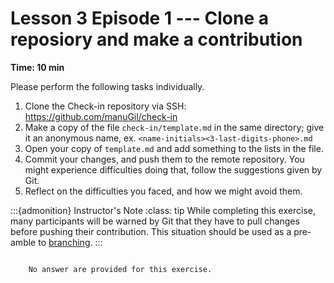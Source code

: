 
# Lesson 3 Episode 1 --- Clone a reposiory and make a contribution 

**Time: 10 min**

Please perform the following tasks individually.

1. Clone the Check-in repository via SSH: https://github.com/manuGil/check-in
1. Make a copy of the file `check-in/template.md` in the same directory; give it an anonymous name, ex. `<name-initials><3-last-digits-phone>.md`
1. Open your copy of `template.md` and add something to the lists in the file.
1. Commit your changes, and push them to the remote repository. You might experience difficulties doing that, follow the suggestions given by Git.
1. Reflect on the difficulties you faced, and how we might avoid them.

:::{admonition} Instructor's Note
:class: tip
While completing this exercise, many participants will be warned by Git that they have to pull changes before pushing their contribution. 
This situation should be used as a pre-amble to [branching](branching).
:::

```{dropdown} Answers

    No answer are provided for this exercise.

```
